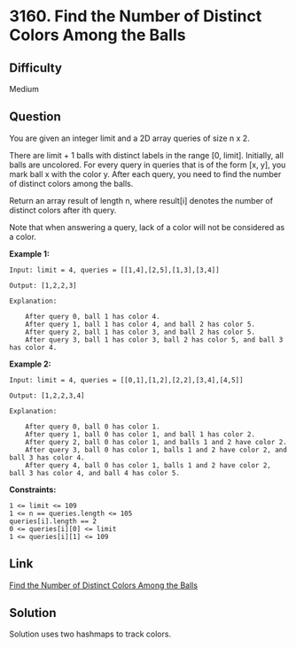 # 3160. Find the Number of Distinct Colors Among the Balls

## Difficulty

Medium

## Question

You are given an integer limit and a 2D array queries of size n x 2.

There are limit + 1 balls with distinct labels in the range [0, limit]. Initially, all balls are uncolored. For every query in queries that is of the form [x, y], you mark ball x with the color y. After each query, you need to find the number of distinct colors among the balls.

Return an array result of length n, where result[i] denotes the number of distinct colors after ith query.

Note that when answering a query, lack of a color will not be considered as a color.

**Example 1:**

    Input: limit = 4, queries = [[1,4],[2,5],[1,3],[3,4]]

    Output: [1,2,2,3]

    Explanation:

        After query 0, ball 1 has color 4.
        After query 1, ball 1 has color 4, and ball 2 has color 5.
        After query 2, ball 1 has color 3, and ball 2 has color 5.
        After query 3, ball 1 has color 3, ball 2 has color 5, and ball 3 has color 4.

**Example 2:**

    Input: limit = 4, queries = [[0,1],[1,2],[2,2],[3,4],[4,5]]

    Output: [1,2,2,3,4]

    Explanation:

        After query 0, ball 0 has color 1.
        After query 1, ball 0 has color 1, and ball 1 has color 2.
        After query 2, ball 0 has color 1, and balls 1 and 2 have color 2.
        After query 3, ball 0 has color 1, balls 1 and 2 have color 2, and ball 3 has color 4.
        After query 4, ball 0 has color 1, balls 1 and 2 have color 2, ball 3 has color 4, and ball 4 has color 5.

**Constraints:**

    1 <= limit <= 109
    1 <= n == queries.length <= 105
    queries[i].length == 2
    0 <= queries[i][0] <= limit
    1 <= queries[i][1] <= 109

## Link

[Find the Number of Distinct Colors Among the Balls](https://leetcode.com/problems/find-the-number-of-distinct-colors-among-the-balls/)

## Solution

Solution uses two hashmaps to track colors.
